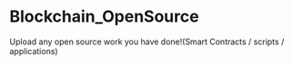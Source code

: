 # Blockchain_OpenSource
Upload any open source work you have done!(Smart Contracts / scripts / applications)

